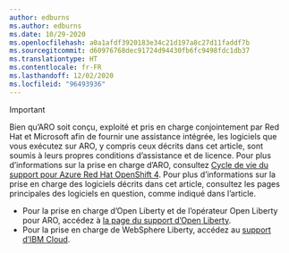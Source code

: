 ```yaml
---
author: edburns
ms.author: edburns
ms.date: 10/29-2020
ms.openlocfilehash: a0a1afdf3920183e34c21d197a8c27d11faddf7b
ms.sourcegitcommit: d60976768dec91724d94430fb6fc9498fdc1db37
ms.translationtype: HT
ms.contentlocale: fr-FR
ms.lasthandoff: 12/02/2020
ms.locfileid: "96493936"
---
```

> [!IMPORTANT]
> Bien qu’ARO soit conçu, exploité et pris en charge conjointement par Red Hat et Microsoft afin de fournir une assistance intégrée, les logiciels que vous exécutez sur ARO, y compris ceux décrits dans cet article, sont soumis à leurs propres conditions d’assistance et de licence. Pour plus d’informations sur la prise en charge d’ARO, consultez [Cycle de vie du support pour Azure Red Hat OpenShift 4](../support-lifecycle.md). Pour plus d’informations sur la prise en charge des logiciels décrits dans cet article, consultez les pages principales des logiciels en question, comme indiqué dans l’article.
> * Pour la prise en charge d’Open Liberty et de l’opérateur Open Liberty pour ARO, accédez à [la page du support d’Open Liberty](https://openliberty.io/support/).
> * Pour la prise en charge de WebSphere Liberty, accédez au [support d’IBM Cloud](https://www.ibm.com/cloud/support).